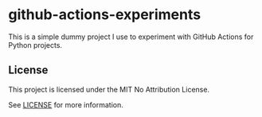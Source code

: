 # github-actions-experiments

This is a simple dummy project I use to experiment with GitHub Actions for Python projects.

## License

This project is licensed under the MIT No Attribution License.

See [LICENSE](LICENSE) for more information.
